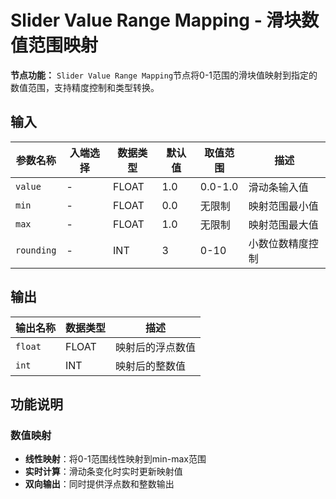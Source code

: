 # Slider Value Range Mapping - 滑块数值范围映射

**节点功能：** `Slider Value Range Mapping`节点将0-1范围的滑块值映射到指定的数值范围，支持精度控制和类型转换。

## 输入

| 参数名称 | 入端选择 | 数据类型 | 默认值 | 取值范围 | 描述 |
| -------- | -------- | -------- | ------ | -------- | ---- |
| `value` | - | FLOAT | 1.0 | 0.0-1.0 | 滑动条输入值 |
| `min` | - | FLOAT | 0.0 | 无限制 | 映射范围最小值 |
| `max` | - | FLOAT | 1.0 | 无限制 | 映射范围最大值 |
| `rounding` | - | INT | 3 | 0-10 | 小数位数精度控制 |

## 输出

| 输出名称 | 数据类型 | 描述 |
|---------|----------|------|
| `float` | FLOAT | 映射后的浮点数值 |
| `int` | INT | 映射后的整数值 |

## 功能说明

### 数值映射
- **线性映射**：将0-1范围线性映射到min-max范围
- **实时计算**：滑动条变化时实时更新映射值
- **双向输出**：同时提供浮点数和整数输出